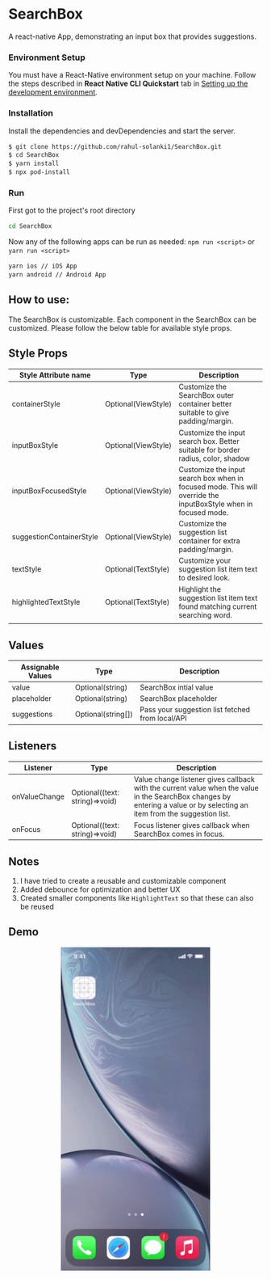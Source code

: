 # SearchBox

A react-native App, demonstrating an input box that provides suggestions.

### Environment Setup

You must have a React-Native environment setup on your machine. Follow the steps described in **React Native CLI Quickstart** tab in [Setting up the development environment](https://reactnative.dev/docs/environment-setup).

### Installation

Install the dependencies and devDependencies and start the server.

```sh
$ git clone https://github.com/rahul-solanki1/SearchBox.git
$ cd SearchBox
$ yarn install
$ npx pod-install
```

### Run

First got to the project's root directory

```bash
cd SearchBox
```

Now any of the following apps can be run as needed:
`npm run <script>` or `yarn run <script>`

```bash
yarn ios // iOS App
yarn android // Android App
```

## How to use:

The SearchBox is customizable. Each component in the SearchBox can be customized.
Please follow the below table for available style props.

## Style Props

| Style Attribute name     | Type                | Description                                                                                                     |
| ------------------------ | ------------------- | --------------------------------------------------------------------------------------------------------------- |
| containerStyle           | Optional(ViewStyle) | Customize the SearchBox outer container better suitable to give padding/margin.                                 |
| inputBoxStyle            | Optional(ViewStyle) | Customize the input search box. Better suitable for border radius, color, shadow                                |
| inputBoxFocusedStyle     | Optional(ViewStyle) | Customize the input search box when in focused mode. This will override the inputBoxStyle when in focused mode. |
| suggestionContainerStyle | Optional(ViewStyle) | Customize the suggestion list container for extra padding/margin.                                               |
| textStyle                | Optional(TextStyle) | Customize your suggestion list item text to desired look.                                                       |
| highlightedTextStyle     | Optional(TextStyle) | Highlight the suggestion list item text found matching current searching word.                                  |
|                          |                     |

## Values

| Assignable Values | Type               | Description                                      |
| ----------------- | ------------------ | ------------------------------------------------ |
| value             | Optional(string)   | SearchBox intial value                           |
| placeholder       | Optional(string)   | SearchBox placeholder                            |
| suggestions       | Optional(string[]) | Pass your suggestion list fetched from local/API |

## Listeners

| Listener      | Type                           | Description                                                                                                                                                               |
| ------------- | ------------------------------ | ------------------------------------------------------------------------------------------------------------------------------------------------------------------------- |
| onValueChange | Optional((text: string)=>void) | Value change listener gives callback with the current value when the value in the SearchBox changes by entering a value or by selecting an item from the suggestion list. |
| onFocus       | Optional((text: string)=>void) | Focus listener gives callback when SearchBox comes in focus.                                                                                                              |

## Notes

1. I have tried to create a reusable and customizable component
2. Added debounce for optimization and better UX
3. Created smaller components like `HighlightText` so that these can also be reused

## Demo

<p align="center">
  <img src="https://github.com/rahul-solanki1/SearchBox/blob/master/SearchBar.gif" alt="SearchBar"/>
</p>
